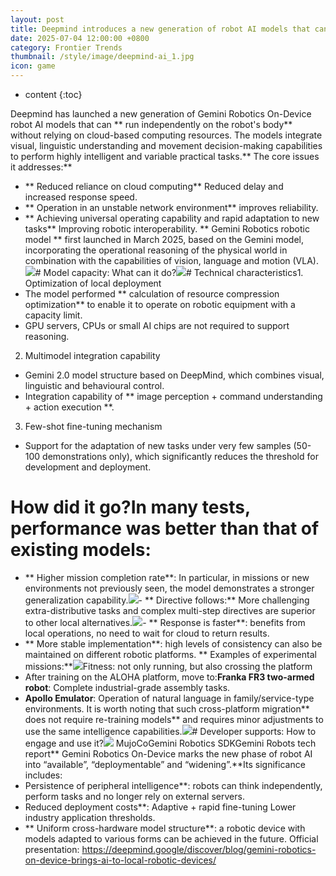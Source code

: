 ```yaml
---
layout: post
title: Deepmind introduces a new generation of robot AI models that can run independently on the robot's body without relying on clouds to calculate resources.
date: 2025-07-04 12:00:00 +0800
category: Frontier Trends
thumbnail: /style/image/deepmind-ai_1.jpg
icon: game
---
```

* content
{:toc}

Deepmind has launched a new generation of Gemini Robotics On-Device robot AI models that can ** run independently on the robot's body** without relying on cloud-based computing resources. The models integrate visual, linguistic understanding and movement decision-making capabilities to perform highly intelligent and variable practical tasks.** The core issues it addresses:**
- ** Reduced reliance on cloud computing** Reduced delay and increased response speed.
- ** Operation in an unstable network environment** improves reliability.
- ** Achieving universal operating capability and rapid adaptation to new tasks**  Improving robotic interoperability.
** Gemini Robotics robotic model ** first launched in March 2025, based on the Gemini model, incorporating the operational reasoning of the physical world in combination with the capabilities of vision, language and motion (VLA).![](https://assets-v2.circle.so/0p2ci3src0jg5k3qdfecah25nkhn)# Model capacity: What can it do?![](https://assets-v2.circle.so/dgiokkn48zb7b75r6y954a4prehh)# Technical characteristics1. Optimization of local deployment
- The model performed ** calculation of resource compression optimization** to enable it to operate on robotic equipment with a capacity limit.
- GPU servers, CPUs or small AI chips are not required to support reasoning.
2. Multimodel integration capability
- Gemini 2.0 model structure based on DeepMind, which combines visual, linguistic and behavioural control.
- Integration capability of ** image perception + command understanding + action execution **.
3. Few-shot fine-tuning mechanism
- Support for the adaptation of new tasks under very few samples (50-100 demonstrations only), which significantly reduces the threshold for development and deployment.
# How did it go?In many tests, performance was better than that of existing models:
- ** Higher mission completion rate**: In particular, in missions or new environments not previously seen, the model demonstrates a stronger generalization capability.![](https://assets-v2.circle.so/gfm4bayqbl47ft4fk5i614p8u2n2)- ** Directive follows:** More challenging extra-distributive tasks and complex multi-step directives are superior to other local alternatives.![](https://assets-v2.circle.so/zaxjzqrcht2tv6j648oiajud96j2)- ** Response is faster**: benefits from local operations, no need to wait for cloud to return results.
- ** More stable implementation**: high levels of consistency can also be maintained on different robotic platforms.
** Examples of experimental missions:**![](https://assets-v2.circle.so/mjbfvr6hf0e52znqr5wee7ngr3b0)Fitness: not only running, but also crossing the platform
- After training on the ALOHA platform, move to:**Franka FR3 two-armed robot**: Complete industrial-grade assembly tasks.
- **Apollo Emulator**: Operation of natural language in family/service-type environments.
It is worth noting that such cross-platform migration** does not require re-training models** and requires minor adjustments to use the same intelligence capabilities.![](https://assets-v2.circle.so/dfl0wl73hm3c5nr9330vnrj0zcva)# Developer supports: How to engage and use it?![](https://assets-v2.circle.so/pgc6wk4pzcdxm0qj7v157acafob3) MujoCoGemini Robotics SDKGemini Robots tech report** Gemini Robotics On-Device marks the new phase of robot AI into “available”, “deploymentable” and “widening”.**Its significance includes:
-  Persistence of peripheral intelligence**: robots can think independently, perform tasks and no longer rely on external servers.
-  Reduced deployment costs**: Adaptive + rapid fine-tuning  Lower industry application thresholds.
- ** Uniform cross-hardware model structure**: a robotic device with models adapted to various forms can be achieved in the future.
Official presentation: https://deepmind.google/discover/blog/gemini-robotics-on-device-brings-ai-to-local-robotic-devices/